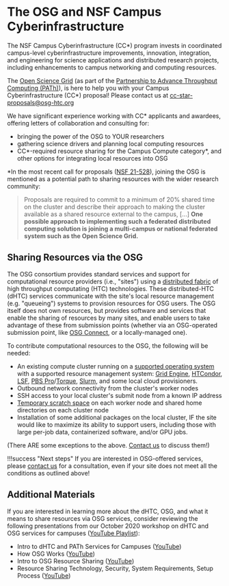 The OSG and NSF Campus Cyberinfrastructure
==========================================

The NSF Campus Cyberinfrastructure (CC\*) program invests in coordinated campus-level cyberinfrastructure
improvements, innovation, integration, and engineering for science applications and distributed research projects, 
including  enhancements to campus networking and computing resources.

The [Open Science Grid](https://www.osg-htc.org) (as part of the 
[Partnership to Advance Throughput Computing (PATh)](https://path-cc.io/)), is here to help you with your 
Campus Cyberinfrastructure (CC\*) proposal!  Please contact us at 
[cc-star-proposals@osg-htc.org](mailto:cc-star-proposals@osg-htc.org)

We have significant experience working with CC\* applicants and awardees, offering letters of collaboration and 
consulting for:

- bringing the power of the OSG to YOUR researchers
- gathering science drivers and planning local computing resources 
- CC*-required resource sharing for the Campus Compute category\*, and other options for integrating local resources into OSG

\*In the most recent call for proposals ([NSF 21-528](https://www.nsf.gov/pubs/2021/nsf21528/nsf21528.htm)), joining the
OSG is mentioned as a potential path to sharing resources with
the wider research community:

> Proposals are required to commit to a minimum of 20% shared time on the cluster and describe their approach to making 
> the cluster available as a shared resource external to the campus, [...]
> **One possible approach to implementing such a federated distributed computing solution is joining a multi-campus or 
> national federated system such as the Open Science Grid.**


Sharing Resources via the OSG
-----------------------------

The OSG consortium provides standard services and support for computational resource providers (i.e., "sites") using a
[distributed fabric](https://map.opensciencegrid.org) of high throughput computating (HTC) technologies.
These distributed-HTC (dHTC) services communicate with the site's local resource management (e.g. "queueing") systems to provision
resources for OSG users.
The OSG itself does not own resources, but provides software and services that enable the sharing of resources by many sites, 
and enable users to take advantage of these from submission points (whether via an OSG-operated submission point, like 
[OSG Connect](https://www.osgconnect.net/), or a locally-managed one).

To contribute computational resources to the OSG, the following will be needed:

- An existing compute cluster running on a [supported operating system](https://osg-htc.org/docs/release/supported_platforms/)
  with a supported resource management system:
  [Grid Engine](http://www.univa.com/products/),
  [HTCondor](https://research.cs.wisc.edu/htcondor/),
  [LSF](https://www.ibm.com/us-en/marketplace/hpc-workload-management),
  [PBS Pro](https://www.altair.com/pbs-professional/)/[Torque](https://adaptivecomputing.com/cherry-services/torque-resource-manager/),
  [Slurm](https://slurm.schedmd.com/), and some local cloud provisioners.
- Outbound network connectivity from the cluster's worker nodes
- SSH access to your local cluster's submit node from a known IP address
- [Temporary scratch space](https://osg-htc.org/docs/worker-node/using-wn/#the-worker-node-environment) on each
  worker node and shared home directories on each cluster node
- Installation of some additional packages on the local cluster, IF the site would like to maximize its ability to support
  users, including those with large per-job data, containerized software, and/or GPU jobs.

(There ARE some exceptions to the above. [Contact us](mailto:support@opensciencegrid.org) to discuss them!)

!!!success "Next steps"
    If you are interested in OSG-offered services, please [contact us](mailto:support@opensciencegrid.org) for a
    consultation, even if your site does not meet all the conditions as outlined above!

Additional Materials
--------------------

If you are interested in learning more about the dHTC, OSG, and what it means to share resources via OSG services, consider
reviewing the following presentations from our October 2020 workshop on dHTC and OSG services for campuses ([YouTube Playlist](https://www.youtube.com/playlist?list=PLBWb4iScSWcPGfjvJztz_IeHCKS7f3u1k)):

- Intro to dHTC and PATh Services for Campuses ([YouTube](https://www.youtube.com/watch?v=hYc6RaWL33g&list=PLBWb4iScSWcPGfjvJztz_IeHCKS7f3u1k&index=2&t=5s))
- How OSG Works ([YouTube](https://www.youtube.com/watch?v=kwIs7oa56t8&list=PLBWb4iScSWcPGfjvJztz_IeHCKS7f3u1k&index=4))
- Intro to OSG Resource Sharing ([YouTube](https://www.youtube.com/watch?v=GuR8gxrVRew&list=PLBWb4iScSWcPGfjvJztz_IeHCKS7f3u1k&index=5))
- Resource Sharing Technology, Security, System Requirements, Setup Process ([YouTube](https://www.youtube.com/watch?v=t5YtIIs7bqg&list=PLBWb4iScSWcPGfjvJztz_IeHCKS7f3u1k&index=7))

